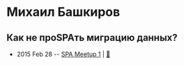 # Михаил Башкиров

## Как не проSPAть миграцию данных?
- 2015 Feb 28 -- [SPA Meetup 1](http://www.youtube.com/watch?v=gJyuSivqNxo)  | [:notebook:](http://bashmish.com/pres/spa-migrations/)  
